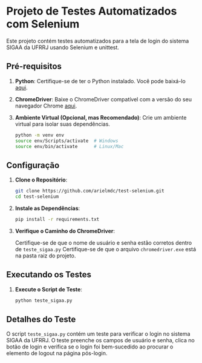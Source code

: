 
# Projeto de Testes Automatizados com Selenium

Este projeto contém testes automatizados para a tela de login do sistema SIGAA da UFRRJ usando Selenium e unittest.


## Pré-requisitos

1. **Python**: Certifique-se de ter o Python instalado. Você pode baixá-lo [aqui](https://www.python.org/downloads/).

2. **ChromeDriver**: Baixe o ChromeDriver compatível com a versão do seu navegador Chrome [aqui](https://sites.google.com/chromium.org/driver/downloads).

3. **Ambiente Virtual (Opcional, mas Recomendado)**: Crie um ambiente virtual para isolar suas dependências.
   ```bash
   python -m venv env
   source env/Scripts/activate  # Windows
   source env/bin/activate      # Linux/Mac
   ```

## Configuração

1. **Clone o Repositório**:
   ```bash
   git clone https://github.com/arielmdc/test-selenium.git
   cd test-selenium
   ```

2. **Instale as Dependências**:
   ```bash
   pip install -r requirements.txt
   ```

3. **Verifique o Caminho do ChromeDriver**:

   Certifique-se de que o nome de usuário e senha estão corretos dentro de `teste_sigaa.py`
   Certifique-se de que o arquivo `chromedriver.exe` está na pasta raiz do projeto.

## Executando os Testes

1. **Execute o Script de Teste**:
   ```bash
   python teste_sigaa.py
   ```

## Detalhes do Teste

O script `teste_sigaa.py` contém um teste para verificar o login no sistema SIGAA da UFRRJ. O teste preenche os campos de usuário e senha, clica no botão de login e verifica se o login foi bem-sucedido ao procurar o elemento de logout na página pós-login.